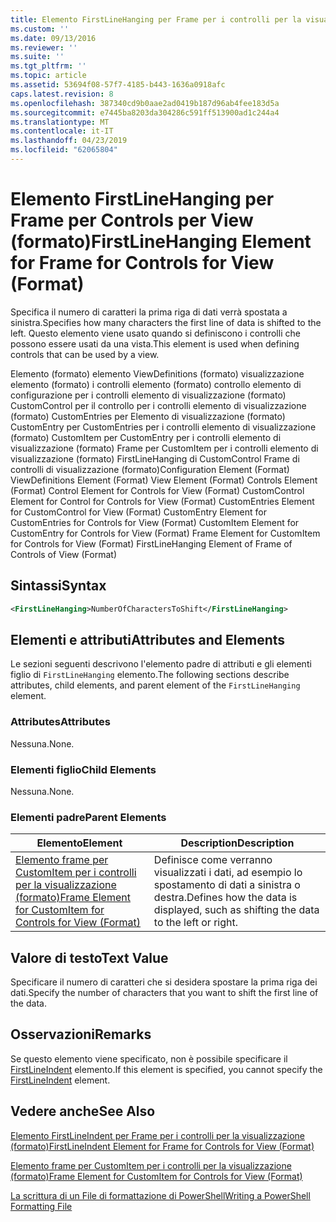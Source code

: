 ```yaml
---
title: Elemento FirstLineHanging per Frame per i controlli per la visualizzazione (formato) | Microsoft Docs
ms.custom: ''
ms.date: 09/13/2016
ms.reviewer: ''
ms.suite: ''
ms.tgt_pltfrm: ''
ms.topic: article
ms.assetid: 53694f08-57f7-4185-b443-1636a0918afc
caps.latest.revision: 8
ms.openlocfilehash: 387340cd9b0aae2ad0419b187d96ab4fee183d5a
ms.sourcegitcommit: e7445ba8203da304286c591ff513900ad1c244a4
ms.translationtype: MT
ms.contentlocale: it-IT
ms.lasthandoff: 04/23/2019
ms.locfileid: "62065804"
---
```

# <a name="firstlinehanging-element-for-frame-for-controls-for-view-format"></a><span data-ttu-id="15ba7-102">Elemento FirstLineHanging per Frame per Controls per View (formato)</span><span class="sxs-lookup"><span data-stu-id="15ba7-102">FirstLineHanging Element for Frame for Controls for View (Format)</span></span>

<span data-ttu-id="15ba7-103">Specifica il numero di caratteri la prima riga di dati verrà spostata a sinistra.</span><span class="sxs-lookup"><span data-stu-id="15ba7-103">Specifies how many characters the first line of data is shifted to the left.</span></span> <span data-ttu-id="15ba7-104">Questo elemento viene usato quando si definiscono i controlli che possono essere usati da una vista.</span><span class="sxs-lookup"><span data-stu-id="15ba7-104">This element is used when defining controls that can be used by a view.</span></span>

<span data-ttu-id="15ba7-105">Elemento (formato) elemento ViewDefinitions (formato) visualizzazione elemento (formato) i controlli elemento (formato) controllo elemento di configurazione per i controlli elemento di visualizzazione (formato) CustomControl per il controllo per i controlli elemento di visualizzazione (formato) CustomEntries per Elemento di visualizzazione (formato) CustomEntry per CustomEntries per i controlli elemento di visualizzazione (formato) CustomItem per CustomEntry per i controlli elemento di visualizzazione (formato) Frame per CustomItem per i controlli elemento di visualizzazione (formato) FirstLineHanging di CustomControl Frame di controlli di visualizzazione (formato)</span><span class="sxs-lookup"><span data-stu-id="15ba7-105">Configuration Element (Format) ViewDefinitions Element (Format) View Element (Format) Controls Element (Format) Control Element for Controls for View (Format) CustomControl Element for Control for Controls for View (Format) CustomEntries Element for CustomControl for View (Format) CustomEntry Element for CustomEntries for Controls for View (Format) CustomItem Element for CustomEntry for Controls for View (Format) Frame Element for CustomItem for Controls for View (Format) FirstLineHanging Element of Frame of Controls of View (Format)</span></span>

## <a name="syntax"></a><span data-ttu-id="15ba7-106">Sintassi</span><span class="sxs-lookup"><span data-stu-id="15ba7-106">Syntax</span></span>

```xml
<FirstLineHanging>NumberOfCharactersToShift</FirstLineHanging>
```

## <a name="attributes-and-elements"></a><span data-ttu-id="15ba7-107">Elementi e attributi</span><span class="sxs-lookup"><span data-stu-id="15ba7-107">Attributes and Elements</span></span>

<span data-ttu-id="15ba7-108">Le sezioni seguenti descrivono l'elemento padre di attributi e gli elementi figlio di `FirstLineHanging` elemento.</span><span class="sxs-lookup"><span data-stu-id="15ba7-108">The following sections describe attributes, child elements, and parent element of the `FirstLineHanging` element.</span></span>

### <a name="attributes"></a><span data-ttu-id="15ba7-109">Attributes</span><span class="sxs-lookup"><span data-stu-id="15ba7-109">Attributes</span></span>

<span data-ttu-id="15ba7-110">Nessuna.</span><span class="sxs-lookup"><span data-stu-id="15ba7-110">None.</span></span>

### <a name="child-elements"></a><span data-ttu-id="15ba7-111">Elementi figlio</span><span class="sxs-lookup"><span data-stu-id="15ba7-111">Child Elements</span></span>

<span data-ttu-id="15ba7-112">Nessuna.</span><span class="sxs-lookup"><span data-stu-id="15ba7-112">None.</span></span>

### <a name="parent-elements"></a><span data-ttu-id="15ba7-113">Elementi padre</span><span class="sxs-lookup"><span data-stu-id="15ba7-113">Parent Elements</span></span>

|<span data-ttu-id="15ba7-114">Elemento</span><span class="sxs-lookup"><span data-stu-id="15ba7-114">Element</span></span>|<span data-ttu-id="15ba7-115">Description</span><span class="sxs-lookup"><span data-stu-id="15ba7-115">Description</span></span>|
|-------------|-----------------|
|[<span data-ttu-id="15ba7-116">Elemento frame per CustomItem per i controlli per la visualizzazione (formato)</span><span class="sxs-lookup"><span data-stu-id="15ba7-116">Frame Element for CustomItem for Controls for View (Format)</span></span>](./frame-element-for-customitem-for-controls-for-view-format.md)|<span data-ttu-id="15ba7-117">Definisce come verranno visualizzati i dati, ad esempio lo spostamento di dati a sinistra o destra.</span><span class="sxs-lookup"><span data-stu-id="15ba7-117">Defines how the data is displayed, such as shifting the data to the left or right.</span></span>|

## <a name="text-value"></a><span data-ttu-id="15ba7-118">Valore di testo</span><span class="sxs-lookup"><span data-stu-id="15ba7-118">Text Value</span></span>

<span data-ttu-id="15ba7-119">Specificare il numero di caratteri che si desidera spostare la prima riga dei dati.</span><span class="sxs-lookup"><span data-stu-id="15ba7-119">Specify the number of characters that you want to shift the first line of the data.</span></span>

## <a name="remarks"></a><span data-ttu-id="15ba7-120">Osservazioni</span><span class="sxs-lookup"><span data-stu-id="15ba7-120">Remarks</span></span>

<span data-ttu-id="15ba7-121">Se questo elemento viene specificato, non è possibile specificare il [FirstLineIndent](./firstlineindent-element-for-frame-for-controls-for-view-format.md) elemento.</span><span class="sxs-lookup"><span data-stu-id="15ba7-121">If this element is specified, you cannot specify the [FirstLineIndent](./firstlineindent-element-for-frame-for-controls-for-view-format.md) element.</span></span>

## <a name="see-also"></a><span data-ttu-id="15ba7-122">Vedere anche</span><span class="sxs-lookup"><span data-stu-id="15ba7-122">See Also</span></span>

[<span data-ttu-id="15ba7-123">Elemento FirstLineIndent per Frame per i controlli per la visualizzazione (formato)</span><span class="sxs-lookup"><span data-stu-id="15ba7-123">FirstLineIndent Element for Frame for Controls for View (Format)</span></span>](./firstlineindent-element-for-frame-for-controls-for-view-format.md)

[<span data-ttu-id="15ba7-124">Elemento frame per CustomItem per i controlli per la visualizzazione (formato)</span><span class="sxs-lookup"><span data-stu-id="15ba7-124">Frame Element for CustomItem for Controls for View (Format)</span></span>](./frame-element-for-customitem-for-controls-for-view-format.md)

[<span data-ttu-id="15ba7-125">La scrittura di un File di formattazione di PowerShell</span><span class="sxs-lookup"><span data-stu-id="15ba7-125">Writing a PowerShell Formatting File</span></span>](./writing-a-powershell-formatting-file.md)
